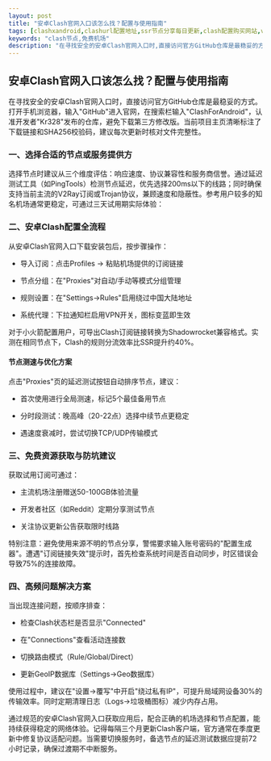 ```yaml
---
layout: post
title: "安卓Clash官网入口该怎么找？配置与使用指南"
tags: [clashxandroid,clashurl配置地址,ssr节点分享每日更新,clash配置购买网站,v2ray节点搭建,节点订阅是干什么的, 可用免费节点APP]
keywords: "clash节点,免费机场"
description: "在寻找安全的安卓Clash官网入口时,直接访问官方GitHub仓库是最稳妥的方式。打开手机浏览器,输入'GitHub'进入官网,在搜索栏输入'ClashForAndroid',认准开发者'Kr328'发布的仓库,避免下载第三方修改版。当前项目主页清晰标注了下载链接和SHA256校验码,建议每次更新时核对文件完整性。"
---
```



## 安卓Clash官网入口该怎么找？配置与使用指南

在寻找安全的安卓Clash官网入口时，直接访问官方GitHub仓库是最稳妥的方式。打开手机浏览器，输入"GitHub"进入官网，在搜索栏输入"ClashForAndroid"，认准开发者"Kr328"发布的仓库，避免下载第三方修改版。当前项目主页清晰标注了下载链接和SHA256校验码，建议每次更新时核对文件完整性。

### 一、选择合适的节点或服务提供方

选择节点时建议从三个维度评估：响应速度、协议兼容性和服务商信誉。通过延迟测试工具（如PingTools）检测节点延迟，优先选择200ms以下的线路；同时确保支持当前主流的V2Ray订阅或Trojan协议，兼顾速度和隐蔽性。参考用户较多的知名机场通常更稳定，可通过三天试用期实际体验：

### 二、安卓Clash配置全流程

从安卓Clash官网入口下载安装包后，按步骤操作：

- 导入订阅：点击Profiles → 粘贴机场提供的订阅链接

- 节点分组：在"Proxies"对自动/手动等模式分组管理

- 规则设置：在"Settings→Rules"启用绕过中国大陆地址

- 系统代理：下拉通知栏启用VPN开关，图标变蓝即生效

对于小火箭配置用户，可导出Clash订阅链接转换为Shadowrocket兼容格式。实测在相同节点下，Clash的规则分流效率比SSR提升约40%。

#### 节点测速与优化方案

点击"Proxies"页的延迟测试按钮自动排序节点，建议：

- 首次使用进行全局测速，标记5个最佳备用节点

- 分时段测试：晚高峰（20-22点）选择中续节点更稳定

- 遇速度衰减时，尝试切换TCP/UDP传输模式

### 三、免费资源获取与防坑建议

获取试用订阅可通过：

- 主流机场注册赠送50-100GB体验流量

- 开发者社区（如Reddit）定期分享测试节点

- 关注协议更新公告获取限时线路

特别注意：避免使用来源不明的节点分享，警惕要求输入账号密码的"配置生成器"。遭遇"订阅链接失效"提示时，首先检查系统时间是否自动同步，时区错误会导致75%的连接故障。

### 四、高频问题解决方案

当出现连接问题，按顺序排查：

- 检查Clash状态栏是否显示"Connected"

- 在"Connections"查看活动连接数

- 切换路由模式（Rule/Global/Direct）

- 更新GeoIP数据库（Settings→Geo数据库）

使用过程中，建议在"设置→覆写"中开启"绕过私有IP"，可提升局域网设备30%的传输效率。同时定期清理日志（Logs→垃圾桶图标）减少内存占用。

通过规范的安卓Clash官网入口获取应用后，配合正确的机场选择和节点配置，能持续获得稳定的网络体验。记得每隔三个月更新Clash客户端，官方通常在季度更新中修复协议适配问题。当需要切换服务时，备选节点的延迟测试数据应提前72小时记录，确保过渡期不中断服务。

